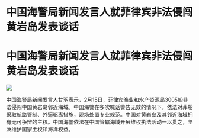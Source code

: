 # 中国海警局新闻发言人就菲律宾非法侵闯黄岩岛发表谈话

# 中国海警局新闻发言人就菲律宾非法侵闯黄岩岛发表谈话

![](https://inews.gtimg.com/news_bt/O6F_6LLGpb3NQzU5l03wi9ThdwujRh1fFHI8vmmr0ziFAAA/1000)

​中国海警局新闻发言人甘羽表示，2月15日，菲律宾渔业和水产资源局3005船非法侵闯中国黄岩岛邻近海域。中国海警在多次喊话警告无效的情况下，依法对菲船采取航路管制、外逼驱离措施，现场处置专业规范。中国对黄岩岛及其邻近海域拥有无可争辩的主权。中国海警依法在中国管辖海域开展维权执法活动一以贯之，坚决维护国家主权和海洋权益。

